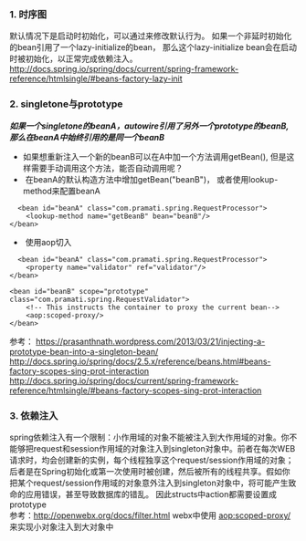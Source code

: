 

### 1. 时序图  
默认情况下是启动时初始化，可以通过<code><beans default-lazy-init="true"/></code>来修改默认行为。
如果一个非延时初始化的bean引用了一个lazy-initialize的bean， 那么这个lazy-initialize bean会在启动时被初始化，以正常完成依赖注入。
http://docs.spring.io/spring/docs/current/spring-framework-reference/htmlsingle/#beans-factory-lazy-init

### 2. singletone与prototype
***如果一个singletone的beanA，autowire引用了另外一个prototype的beanB, 那么在beanA中始终引用的是同一个beanB***

*  如果想重新注入一个新的beanB可以在A中加一个方法调用getBean(), 但是这样需要手动调用这个方法，能否自动调用呢？  
*  在beanA的默认构造方法中增加getBean("beanB")， 或者使用lookup-method来配置beanA 
``` 
  <bean id="beanA" class="com.pramati.spring.RequestProcessor">
    <lookup-method name="getBeanB" bean="beanB"/> 
</bean>
```
*  使用aop切入
```
  <bean id="beanA" class="com.pramati.spring.RequestProcessor">
    <property name="validator" ref="validator"/>
</bean>
 
<bean id="beanB" scope="prototype" class="com.pramati.spring.RequestValidator">
    <!-- This instructs the container to proxy the current bean-->
    <aop:scoped-proxy/>
</bean>
```

参考： https://prasanthnath.wordpress.com/2013/03/21/injecting-a-prototype-bean-into-a-singleton-bean/
http://docs.spring.io/spring/docs/2.5.x/reference/beans.html#beans-factory-scopes-sing-prot-interaction
http://docs.spring.io/spring/docs/current/spring-framework-reference/htmlsingle/#beans-factory-scopes-sing-prot-interaction

### 3. 依赖注入
spring依赖注入有一个限制：小作用域的对象不能被注入到大作用域的对象。你不能够把request和session作用域的对象注入到singleton对象中。前者在每次WEB请求时，均会创建新的实例，每个线程独享这个request/session作用域的对象；后者是在Spring初始化或第一次使用时被创建，然后被所有的线程共享。假如你把某个request/session作用域的对象意外注入到singleton对象中，将可能产生致命的应用错误，甚至导致数据库的错乱。
因此structs中action都需要设置成prototype  
参考：http://openwebx.org/docs/filter.html
webx中使用 <aop:scoped-proxy/>来实现小对象注入到大对象中
